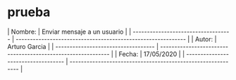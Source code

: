 # prueba
| Nombre:                         | Enviar mensaje a un usuario
|
| ----------------------------------- | ------------------------------------------------------------ |
| Autor:                          | Arturo Garcia                                               |
| ----------------------------------- | ------------------------------------------------------------ |
| Fecha:                            | 17/05/2020                                              |
| ----------------------------------- | ------------------------------------------------------------ |
